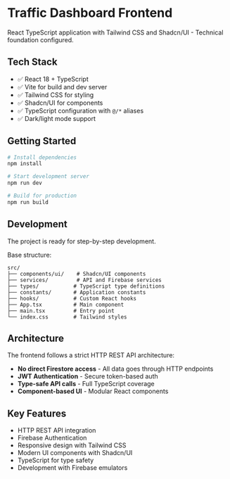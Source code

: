 # Traffic Dashboard Frontend

React TypeScript application with Tailwind CSS and Shadcn/UI - Technical foundation configured.

## Tech Stack

- ✅ React 18 + TypeScript
- ✅ Vite for build and dev server
- ✅ Tailwind CSS for styling
- ✅ Shadcn/UI for components
- ✅ TypeScript configuration with `@/*` aliases
- ✅ Dark/light mode support

## Getting Started

```bash
# Install dependencies
npm install

# Start development server
npm run dev

# Build for production
npm run build
```

## Development

The project is ready for step-by-step development.

Base structure:
```
src/
├── components/ui/    # Shadcn/UI components
├── services/         # API and Firebase services
├── types/           # TypeScript type definitions
├── constants/       # Application constants
├── hooks/           # Custom React hooks
├── App.tsx          # Main component
├── main.tsx         # Entry point
└── index.css        # Tailwind styles
```

## Architecture

The frontend follows a strict HTTP REST API architecture:
- **No direct Firestore access** - All data goes through HTTP endpoints
- **JWT Authentication** - Secure token-based auth
- **Type-safe API calls** - Full TypeScript coverage
- **Component-based UI** - Modular React components

## Key Features

- HTTP REST API integration
- Firebase Authentication
- Responsive design with Tailwind CSS
- Modern UI components with Shadcn/UI
- TypeScript for type safety
- Development with Firebase emulators
